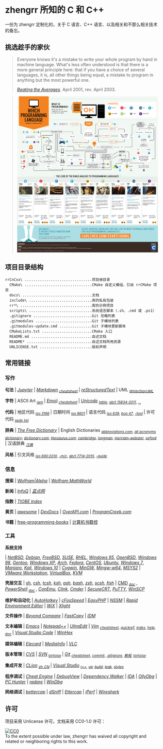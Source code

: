 # zhengrr 所知的 C 和 C++

一份为 zhengrr 定制化的，关于 C 语言、C++ 语言、以及相关和不那么相关技术的备忘。

## 挑选趁手的家伙

> Everyone knows it's a mistake to write your whole program by hand in machine language.
> What's less often understood is that there is a more general principle here:
> that if you have a choice of several languages, it is, all other things being equal, a mistake to program in anything but the most powerful one.
>
> [*Beating the Averages*](http://paulgraham.com/avg.html). April 2001, rev. April 2003.

> [![Which Programming Language Should I Learn First?](./README-IMG.png)](http://carlcheo.com/startcoding "Which Programming Language Should I Learn First?")

## 项目目录结构

```text
rrCnCxx\ ...............................项目根目录
  CMake\ ...............................CMake 自定义模组，引自 rrCMake 项目
  docs\ ................................文档
  include\ .............................库的私有包装
  rr*\ .................................库的示例项目
  scripts\ .............................系统语言脚本（.sh、.cmd 或 .ps1）
  .gitignore ...........................Git 忽略列表
  .gitmodules ..........................Git 子模块列表
  .gitmodules-update.cmd ...............Git 子模块更新脚本
  CMakeLists.txt .......................CMake 入口
  README.md ............................自述文档
  README* ..............................自述文档所用资源
  UNLICENSE.txt ........................版权声明
```

## 常用链接

### 写作

**句法**
| [*Jupyter*](https://jupyter.org/)
| [*Markdown*](https://daringfireball.net/markdown/) <sub>
      [*cheatsheet*](https://github.com/adam-p/markdown-here/wiki/Markdown-Cheatsheet) </sub>
| [*reStructuredText*](http://docutils.sourceforge.net/rst.html)
| UML <sub>
      [*WhiteStarUML*](http://whitestaruml.sourceforge.net/) </sub>

**字符**
| ASCII Art <sub>
      [*gen*](https://askapache.com/online-tools/figlet-ascii/) </sub>
| [*Emoji*](https://iemoji.com/) <sub>
      [*cheatsheet*](https://github.com/ikatyang/emoji-cheat-sheet) </sub>
| [*Unicode*](https://unicode.org/) <sub>
      [*table*](https://unicode-table.com/),
      [*gb/t 15834-2011*](http://openstd.samr.gov.cn//bzgk/gb/newGbInfo?hcno=22EA6D162E4110E752259661E1A0D0A8),
      [*…*](https://sspai.com/post/45516) </sub>

**代码**
| 地区代码 <sub>
      [*iso 3166*](https://iso.org/iso-3166-country-codes.html) </sub>
| 日期时间 <sub>
      [*iso 8601*](https://iso.org/iso-8601-date-and-time-format.html) </sub>
| 语言代码 <sub>
      [*iso 639*](https://iso.org/iso-639-language-codes.html),
      [*bcp 47*](https://tools.ietf.org/html/bcp47),
      [*-tool*](https://r12a.github.io/app-subtags/) </sub>
| 许可代码 <sub>
      [*spdx list*](https://spdx.org/licenses/) </sub>

**辞典**
| [*The Free Dictionary*](https://thefreedictionary.com/)
| English Dictionaries <sub>
      [*abbreviations.com*](https://www.abbreviations.com/),
      [*all acronyms dictionary*](https://allacronyms.com/);
      [*dictionary.com*](https://dictionary.com/),
      [*thesaurus.com*](https://thesaurus.com/);
      [*cambridge*](https://dictionary.cambridge.org/),
      [*longman*](https://ldoceonline.com/),
      [*merriam-webster*](https://merriam-webster.com/),
      [*oxford*](https://en.oxforddictionaries.com/) </sub>
| 汉语辞典 <sub>
      [*汉典*](http://zdic.net/) </sub>

**风格**
| 引文风格 <sub>
      [*iso 690:2010*](https://iso.org/standard/43320.html),
      [*-m/c*](http://citationmachine.net/iso690-numeric-en/),
      [*gb/t 7714-2015*](http://openstd.samr.gov.cn/),
      [*-guide*](http://citethisforme.com/guides/chinese-gb7714-2005-numeric) </sub>

### 信息

**搜索**
| [*Wolfram|Alpha*](https://wolframalpha.com/)
| [*Wolfram MathWorld*](http://mathworld.wolfram.com/)

**新闻**
| [*InfoQ*](https://infoq.cn/)
| [*蓝点网*](https://landiannews.com/)

**指数**
| [*TIOBE Index*](https://tiobe.com/tiobe-index/)

**黄页**
| [*awesome*](https://awesome.re/)
| [*DevDocs*](https://devdocs.io/)
| [*OverAPI.com*](http://overapi.com/)
| [*ProgramCreek.com*](https://programcreek.com/)

**书籍**
| [free-programming-books](https://ebookfoundation.github.io/free-programming-books/)
| [计算机书籍控](http://bestcbooks.com/)

### 工具

**系统支持**

| [*NetBSD*](http://netbsd.org/ "1993-04-19"),
  [*Debian*](https://debian.org/ "1993-08-16"),
  [*FreeBSD*](https://freebsd.org/ "1993-11-01"),
  [*SUSE*](https://opensuse.org/ "1994-03-07"),
  [*RHEL*](http://redhat.com/ "1995-05-13, RedHat 企业版"),
  [*Windows 95*](http://microsoft.com/windows95 "1995-08-15"),
  [*OpenBSD*](https://openbsd.org/ "1996-10-01"),
  [*Windows 98*](# "1998-05-15"),
  [*Gentoo*](https://gentoo.org/ "2000-07-26"),
  [*Windows XP*](# "2001-08-24"),
  [*Arch*](https://archlinux.org/ "2002-03-11"),
  [*Fedora*](https://getfedora.org/ "2003-11-06, RedHat 试验版, Linus 使用此版"),
  [*CentOS*](https://centos.org/ "2004-05-14, RedHat 社区版"),
  [*Ubuntu*](https://ubuntu.com/ "2004-10-20"),
  [*Windows 7*](# "2009-07-22"),
  [*Manjaro*](https://manjaro.org/ "2011-07-10"),
  [*Kali*](https://kali.org/ "2013-03-13"),
  [*Windows 10*](https://windows.com/ "2015-07-15")
| [*Cygwin*](https://cygwin.com/ "Cygnus Windows"),
  [*MinGW*](http://mingw.org/ "Minimalist GNU for Windows"),
  [*Mingw-w64*](https://mingw-w64.org/),
  [*MSYS2*](https://www.msys2.org/ "Minimal System")
| [*VMware Workstation*](https://vmware.com/products/workstation-pro.html "1999"),
  [*VirtualBox*](https://virtualbox.org/ "2007-01-15"),
  [*KVM*](https://linux-kvm.org/ "2007-02-05")

**壳层交互**
| [sh](# "Bourne Shell, 1977"),
  [csh](# "C Shell, 1978"),
  [*tcsh*](http://tcsh.org/ "TENEX C Shell, 1983"),
  [*ksh*](http://kornshell.com/ "KornShell, 1983"),
  [*ash*](https://in-ulm.de/~mascheck/various/ash/ "Almquist Shell, 1989-05-30"),
  [*bash*](https://gnu.org/software/bash/ "Bourne-Again Shell, 1989-06-08"),
  [*zsh*](https://zsh.org/ "Z Shell, 1990"),
  [*scsh*](https://scsh.net/ "Scheme Shell, 1994-10-31"),
  [*fish*](https://fishshell.com/ "Friendly Interactive Shell, 2005-02-13")
| [CMD](# "Command Prompt, 1987") <sub>
      [*doc*](https://ss64.com/nt/) </sub>,
  [*PowerShell*](https://microsoft.com/powershell "PowerShell, 2006") <sub>
      [*doc*](https://ss64.com/ps/) </sub>,
  [*ConEmu*](https://conemu.github.io/ "Console Emulator, 2007-03-09"),
  [*Clink*](https://mridgers.github.io/clink/ "2014-02-24"),
  [*Cmder*](https://cmder.net/ "Console Emulator, 2017-07-17")
| [*SecureCRT*](https://vandyke.com/products/securecrt/ "SecureCRT, 1998-06"),
  [*PuTTY*](https://www.chiark.greenend.org.uk/~sgtatham/putty/ "PuTTY, 1999-01-22"),
  [*WinSCP*](https://winscp.net/ "WinSCP, 2000")

**维护和自动化**
| [*AutoHotkey*](https://autohotkey.com/ "一款自动化脚本语言")
| [*cFosSpeed*](https://cfos.de/ "一款网络优化工具")
| [*EasyPHP*](https://easyphp.org/ "一款轻量 Web 服务器")
| [*NSSM*](https://nssm.cc/ "一款服务维护工具")
| [*Rapid Environment Editor*](https://rapidee.com/ "一款环境变量编辑器")
| [*WiX*](https://wixtoolset.org/ "一款安装包制作工具")
| [*Xlight*](https://xlightftpd.com/ "一款轻量 FTP 服务器")

**文件操作**
| [*Beyond Compare*](https://scootersoftware.com/ "一款文件比较工具")
| [*FastCopy*](https://fastcopy.jp/ "一款快速复制工具")
| [*IDM*](https://www.internetdownloadmanager.com/ "一款下载器")

**文本编辑**
| [*Emacs*](https://gnu.org/software/emacs/)
| [*Notepad++*](https://notepad-plus-plus.org/)
| [*UltraEdit*](https://ultraedit.com/)
| [*Vim*](https://www.vim.org/) <sub>
      [*cheatsheet*](https://vim.rtorr.com/lang/zh_cn),
      [*quickref*](http://vimcdoc.sourceforge.net/doc/quickref.html),
      [*index*](http://vimcdoc.sourceforge.net/doc/index.html),
      [*help*](http://vimcdoc.sourceforge.net/doc/help.html),
      [*doc*](http://vimcdoc.sourceforge.net) </sub>
| [*Visual Studio Code*](https://code.visualstudio.com/)
| [*WinHex*](http://winhex.com/winhex/)

**媒体编辑**
| [*Elecard*](https://elecard.com/ "一款视频分析工具")
| [*MediaInfo*](https://mediaarea.net/MediaInfo "一款视频格式分析工具")
| [*VLC*](https://videolan.org/ "一款媒体播放器")

**版本管理**
| [*CVS*](https://savannah.nongnu.org/projects/cvs "Concurrent Versions System, 1990-11-19")
| [*SVN*](https://subversion.apache.org/ "Subversion, 2000-10-20") <sub>
      [*tortoise*](https://tortoisesvn.net/) </sub>
| [*Git*](https://git-scm.com/ "Git, 2005-04-07") <sub>
      [*cheatsheet*](https://git-tower.com/blog/git-cheat-sheet/),
      [*commit*](https://github.com/angular/angular.js/blob/master/DEVELOPERS.md#-git-commit-guidelines),
      [*.gitignore*](https://github.com/github/gitignore),
      [*教程*](https://www.liaoxuefeng.com/wiki/0013739516305929606dd18361248578c67b8067c8c017b000),
      [*tortoise*](https://tortoisegit.org/) </sub>

**集成开发**
| [*CLion*](https://jetbrains.com/clion "一款集成开发环境") <sub>
      [*zh_CN*](https://github.com/pingfangx/jetbrains-in-chinese/tree/master/CLion) </sub>
| [*Visual Studio*](https://visualstudio.com/ "一款集成开发环境") <sub>
      [*r++*](https://jetbrains.com/resharper-cpp "ReSharper C++"),
      [*va*](https://wholetomato.com/ "Visual Assist");
      [*build*](https://incredibuild.com/ "IncrediBuild"),
      [*leak*](https://kinddragon.github.io/vld/ "Visual Leak Detector"),
      [*styles*](https://studiostyl.es/ "Studio Styles") </sub>

**程序调试**
| [*Cheat Engine*](https://cheatengine.org/ "一款程序修改工具")
| [*DebugView*](https://docs.microsoft.com/sysinternals/downloads/debugview "一款调试输出显示工具")
| [*Dependency Walker*](http://dependencywalker.com "一款模块依赖扫描工具")
| [*IDA*](https://hex-rays.com/products/ida/ "一款反汇编调试器")
| [*OllyDbg*](http://ollydbg.de/ "一款反汇编调试器")
| [*PC Hunter*](http://xuetr.com/ "一款杀毒辅助工具")
| [*radare*](https://radare.org/ "一款反汇编调试器")
| [*WinDbg*](http://windbg.org/ "一款调试器")

**网络调试**
| [*bettercap*](https://bettercap.org/ "一款网络嗅探工具")
| [*dSniff*](https://monkey.org/~dugsong/dsniff/ "一款网络嗅探工具")
| [*Ettercap*](https://www.ettercap-project.org "一款网络嗅探工具")
| [*iPerf*](https://iperf.fr/ "一款网速测试工具")
| [*Wireshark*](https://wireshark.org/ "一款流量分析工具")

## 许可

项目采用 Unlicense 许可，文档采用 CC0-1.0 许可：

<p xmlns:dct="https://purl.org/dc/terms/">
  <a rel="license"
     href="https://creativecommons.org/publicdomain/zero/1.0/">
    <img src="https://licensebuttons.net/p/zero/1.0/88x31.png" style="border-style: none;" alt="CC0" />
  </a>
  <br />
  To the extent possible under law,
  <span resource="[_:publisher]" rel="dct:publisher">
    <span property="dct:title">zhengrr</span></span>
  has waived all copyright and related or neighboring rights to this work.
</p>
